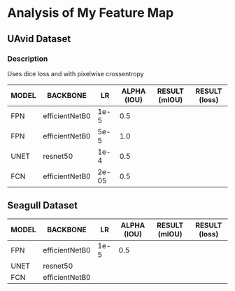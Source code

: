 # Analysis of My Feature Map

## UAvid Dataset

### Description

Uses dice loss and with pixelwise crossentropy

| MODEL | BACKBONE       | LR    | ALPHA (IOU) | RESULT (mIOU) | RESULT (loss) |
| ----- | -------------- | ----- | ----------- | ------------- | ------------- |
| FPN   | efficientNetB0 | 1e-5  | 0.5         |
| FPN   | efficientNetB0 | 5e-5  | 1.0         |
| UNET  | resnet50       | 1e-4  | 0.5         |
| FCN   | efficientNetB0 | 2e-05 | 0.5         |

## Seagull Dataset

| MODEL | BACKBONE       | LR   | ALPHA (IOU) | RESULT (mIOU) | RESULT (loss) |
| ----- | -------------- | ---- | ----------- | ------------- | ------------- |
| FPN   | efficientNetB0 | 1e-5 | 0.5         |
| UNET  | resnet50       |      |             |
| FCN   | efficientNetB0 |      |             |
